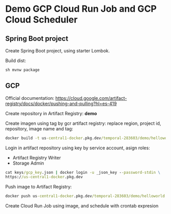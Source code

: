 # Demo GCP Cloud Run Job and GCP Cloud Scheduler

## Spring Boot project

Create Spring Boot project, using starter Lombok.

Build dist:

```cmd
sh mvnw package
```


## GCP

Official documentation: https://cloud.google.com/artifact-registry/docs/docker/pushing-and-pulling?hl=es-419

Create repository in Artifact Registry: **demo**

Create imagen using tag by gcr artifact registry: replace region, project id, repository, image name and tag:

```cmd
docker build -t us-central1-docker.pkg.dev/temporal-283603/demo/helloworld:0 .
```

Login in artifact repository using key by service account, asign roles:

- Artifact Registry Writer
- Storage Admin

```cmd
cat keys/gcp_key.json | docker login -u _json_key --password-stdin \
https://us-central1-docker.pkg.dev
```

Push image to Artifact Registry:

```cmd
docker push us-central1-docker.pkg.dev/temporal-283603/demo/helloworld:0
```

Create Cloud Run Job using image, and schedule with crontab expresion
